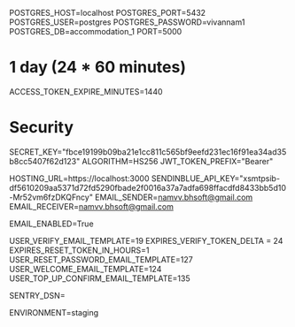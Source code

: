 POSTGRES_HOST=localhost
POSTGRES_PORT=5432
POSTGRES_USER=postgres
POSTGRES_PASSWORD=vivannam1
POSTGRES_DB=accommodation_1
PORT=5000

# 1 day (24 \* 60 minutes)
ACCESS_TOKEN_EXPIRE_MINUTES=1440

# Security
SECRET_KEY="fbce19199b09ba21e1cc811c565bf9eefd231ec16f91ea34ad35b8cc5407f62d123"
ALGORITHM=HS256
JWT_TOKEN_PREFIX="Bearer"

HOSTING_URL=https://localhost:3000
SENDINBLUE_API_KEY="xsmtpsib-df5610209aa5371d72fd5290fbade2f0016a37a7adfa698ffacdfd8433bb5d10-Mr52vm6fzDKQFncy"
EMAIL_SENDER=namvv.bhsoft@gmail.com
EMAIL_RECEIVER=namvv.bhsoft@gmail.com

EMAIL_ENABLED=True

USER_VERIFY_EMAIL_TEMPLATE=19
EXPIRES_VERIFY_TOKEN_DELTA = 24
EXPIRES_RESET_TOKEN_IN_HOURS=1
USER_RESET_PASSWORD_EMAIL_TEMPLATE=127
USER_WELCOME_EMAIL_TEMPLATE=124
USER_TOP_UP_CONFIRM_EMAIL_TEMPLATE=135

SENTRY_DSN=

ENVIRONMENT=staging

